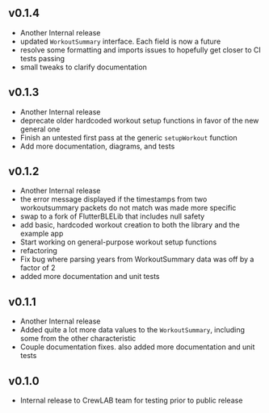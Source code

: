 ## v0.1.4
 * Another Internal release
 * updated `WorkoutSummary` interface. Each field is now a future 
 * resolve some formatting and imports issues to hopefully get closer to CI tests passing
 * small tweaks to clarify documentation

## v0.1.3
 * Another Internal release
 * deprecate older hardcoded workout setup functions in favor of the new general one
 * Finish an untested first pass at the generic `setupWorkout` function
 * Add more documentation, diagrams, and tests

## v0.1.2
 * Another Internal release
 * the error message displayed if the timestamps from two workoutsummary packets do not match was made more specific
 * swap to a fork of FlutterBLELib that includes null safety
 * add basic, hardcoded workout creation to both the library and the example app
 * Start working on general-purpose workout setup functions
 * refactoring
 * Fix bug where parsing years from WorkoutSummary data was off by a factor of 2
 * added more documentation and unit tests 

## v0.1.1
 * Another Internal release
 * Added quite a lot more data values to the `WorkoutSummary`, including some from the other characteristic
 * Couple documentation fixes. also added more documentation and unit tests 
## v0.1.0

* Internal release to CrewLAB team for testing prior to public release

